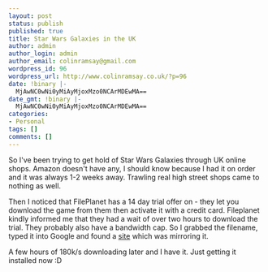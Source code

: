 ```yaml
---
layout: post
status: publish
published: true
title: Star Wars Galaxies in the UK
author: admin
author_login: admin
author_email: colinramsay@gmail.com
wordpress_id: 96
wordpress_url: http://www.colinramsay.co.uk/?p=96
date: !binary |-
  MjAwNC0wNi0yMiAyMjoxMzo0NCArMDEwMA==
date_gmt: !binary |-
  MjAwNC0wNi0yMiAyMjoxMzo0NCArMDEwMA==
categories:
- Personal
tags: []
comments: []
---
```

<p>So I've been trying to get hold of Star Wars Galaxies through UK online shops. Amazon doesn't have any, I should know because I had it on order and it was always 1-2 weeks away. Trawling real high street shops came to nothing as well.</p>
<p>Then I noticed that FilePlanet has a 14 day trial offer on - they let you download the game from them then activate it with a credit card. Fileplanet kindly informed me that they had a wait of over two hours to download the trial. They probably also have a bandwidth cap. So I grabbed the filename, typed it into Google and found a <a href="http://www.gamekapocs.hu/jatekok/PC/starwarsgalaxies/files/SWG_Trial_GSI_2.EXE">site</a> which was mirroring it. </p>
<p>A few hours of 180k/s downloading later and I have it. Just getting it installed now :D</p>
